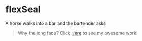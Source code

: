 # flexSeal
A horse walks into a bar and the bartender asks 
>Why the long face?
Click [Here](https://marina-ramirez.github.io/flexSeal/) to see my awesome work!
